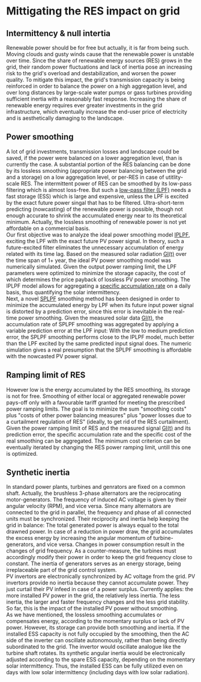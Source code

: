 # Mittigating the RES impact on grid
## Intermittency & null intertia
Renewable power should be for free but actually, it is far from being such. Moving clouds and gusty winds cause that the renewable power is unstable over time. Since the share of renewable energy sources (RES) grows in the grid, their random power fluctuations and lack of inertia pose an increasing risk to the grid's overload and destabilization, and worsen the power quality. To mitigate this impact, the grid's transmission capacity is being reinforced in order to balance the power on a high aggregation level, and over long distances by large-scale water pumps or gass turbines providing sufficient inertia with a reasonably fast response. Increasing the share of renewable energy requires ever greater investments in the grid infrastructure, which eventually increase the end-user price of electricity and is aesthetically damaging to the landscape.  
## Power smoothing
A lot of grid investments, transmission losses and landscape could be saved, if the power were balanced on a lower aggregation level, than is currently the case. A substantial portion of the RES balancing can be done by its lossless smoothing (appropriate power balancing between the grid and a storage) on a low aggregation level, or per-RES in case of utitlity-scale RES. The intermittent power of RES can be smoothed by its low-pass filtering which is almost loss-free. But such a [low-pass filter (LPF)](https://en.wikipedia.org/wiki/Low-pass_filter) needs a fast storage (ESS) which is large and expensive, unless the LPF is excited by the exact future power singal that has to be filtered. Ultra-short-term predicting (nowcasting) of the renewable power is possible, though not enough accurate to shrink the accumulated energy near to its theoretical minimum. Actually, the lossless smoothing of renewable power is not yet affordable on a commercial basis.  
Our first objective was to analyze the ideal power smoothing model [IPLPF](https://mhrons.github.io/pv_smooth/#ideal-predictive-smoothing-iplpf), exciting the LPF with the exact future PV power signal. In theory, such a future-excited filter eliminates the unnecessary accumulation of energy related with its time lag. Based on the measured solar radiation [GI(t)](https://mhrons.github.io/pv_log/) over the time span of 1+ year, the ideal PV power smoothing model was numerically simulated. Given the output power ramping limit, the LPF parameters were optimized to minimize the storage capacity, the cost of which determines the price payback of lossless PV power smoothing. The IPLPF model allows for aggregating a [specific accumulation rate](https://mhrons.github.io/pv_smooth/#specific-accumulation-rate) on a daily basis, thus quantifying the solar intermittency.  
Next, a novel [SPLPF](https://mhrons.github.io/splpf/) smoothing method has been designed in order to minimize the accumulated energy by LPF when its future input power signal is distorted by a prediction error, since this error is inevitable in the real-time power smoothing. Given the measured solar data [GI(t)](https://mhrons.github.io/pv_log/), the accumulation rate of SPLPF smoothing was aggregated by applying a variable prediction error at the LPF input: With the low to medium prediction error, the SPLPF smoothing performs close to the IPLPF model, much better than the LPF excited by the same predicted input signal does. The numeric simulation gives a real presumption that the SPLPF smoothing is affordable with the nowcasted PV power signal.  

## Ramping limit of RES
However low is the energy accumulated by the RES smoothing, its storage is not for free. Smoothing of either local or aggregated renewable power pays-off only with a favourable tariff granted for meeting the prescribed power ramping limits. The goal is to minimize the sum "smoothing costs" plus "costs of other power balancing measures" plus "power losses due to a curtailment regulation of RES" (ideally, to get rid of the RES curtailment). Given the power ramping limit of RES and the measured signal [GI(t)](https://mhrons.github.io/pv_log/) and its prediction error, the specific accumulation rate and the specific cost of the real smoothing can be aggregated. The minimum cost criterion can be eventually iterated by changing the RES power ramping limit, untill this one is optimized.

## Synthetic inertia
In standard power plants, turbines and genrators are fixed on a common shaft. Actually, the brushless 3-phase alternators are the reciprocating motor-generators. The frequency of induced AC voltage is given by their angular velocity (RPM), and vice versa. Since many alternators are connected to the grid in parallel, the frequency and phase of all connected units must be synchronized. Their reciprocity and inertia help keeping the grid in balance: The total generated power is always equal to the total drawned power. In case of a reduction in power draw, the grid accumulates the excess energy by increasing the angular momentum of turbine-generators, and vice versa. Changes in power consumption result in the changes of grid frequency. As a counter-measure, the turbines must accordingly modify their power in order to keep the grid frequency close to constant. The inertia of generators serves as an energy storage, being irreplaceable part of the grid control system.  
PV invertors are electronically synchronized by AC voltage from the grid. PV invertors provide no inertia because they cannot accumulate power. They just curtail their PV infeed in case of a power surplus. Currently applies: the more installed PV power in the grid, the relatively less inertia. The less inertia, the larger and faster frequency changes and the less grid stability. So far, this is the impact of the installed PV power without smoothing.  
As we have mentioned, the lossless smoothing accumulates or compensates energy, according to the momentary surplus or lack of PV power. However, its storage can provide both smoothing and inertia. If the installed ESS capacity is not fully occupied by the smoothing, then the AC side of the inverter can oscillate autonomously, rather than being directly subordinated to the grid. The invertor would oscillate analogue like the turbine shaft rotates. Its synthetic angular inertia would be electronically adjusted according to the spare ESS capacity, depending on the momentary solar intermittency. Thus, the installed ESS can be fully utilized even on days with low solar intermittency (including days with low solar radiation).
